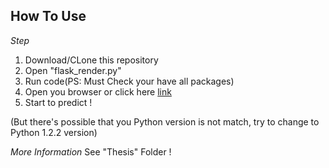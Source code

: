 How To Use
---

*Step*
1. Download/CLone this repository
2. Open "flask_render.py"
3. Run code(PS: Must Check your have all packages)
4. Open you browser or click here [link](http://127.0.0.1:5000/)
5. Start to predict !

(But there's possible that you Python version is not match, try to change to Python 1.2.2 version)

*More Information*
See "Thesis" Folder !